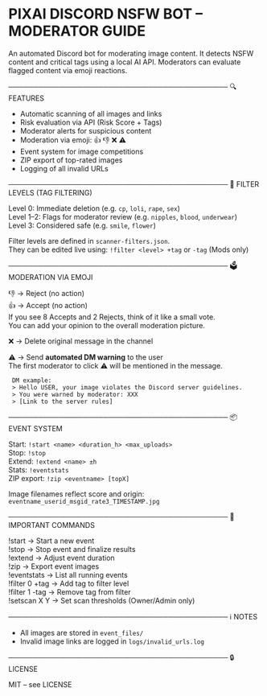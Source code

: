 # PIXAI DISCORD NSFW BOT – MODERATOR GUIDE

An automated Discord bot for moderating image content. It detects NSFW content and critical tags using a local AI API. Moderators can evaluate flagged content via emoji reactions.

────────────────────────────────────────────
🔍 FEATURES

- Automatic scanning of all images and links
- Risk evaluation via API (Risk Score + Tags)
- Moderator alerts for suspicious content
- Moderation via emoji: 👍 👎 ❌ ⚠️
- Event system for image competitions
- ZIP export of top-rated images
- Logging of all invalid URLs

────────────────────────────────────────────
🚨 FILTER LEVELS (TAG FILTERING)

Level 0: Immediate deletion (e.g. `cp`, `loli`, `rape`, `sex`)  
Level 1–2: Flags for moderator review (e.g. `nipples`, `blood`, `underwear`)  
Level 3: Considered safe (e.g. `smile`, `flower`)

Filter levels are defined in `scanner-filters.json`.  
They can be edited live using: `!filter <level> +tag` or `-tag` (Mods only)

────────────────────────────────────────────
🗳️ MODERATION VIA EMOJI

👎  → Reject (no action)  
👍  → Accept (no action)  
     If you see 8 Accepts and 2 Rejects, think of it like a small vote.  
     You can add your opinion to the overall moderation picture.

❌  → Delete original message in the channel  

⚠️  → Send **automated DM warning** to the user  
     The first moderator to click ⚠️ will be mentioned in the message.

     DM example:
     > Hello USER, your image violates the Discord server guidelines.  
     > You were warned by moderator: XXX  
     > [Link to the server rules]

────────────────────────────────────────────
📦 EVENT SYSTEM

Start: `!start <name> <duration_h> <max_uploads>`  
Stop: `!stop`  
Extend: `!extend <name> ±h`  
Stats: `!eventstats`  
ZIP export: `!zip <eventname> [topX]`  

Image filenames reflect score and origin:  
`eventname_userid_msgid_rate3_TIMESTAMP.jpg`

────────────────────────────────────────────
📌 IMPORTANT COMMANDS

!start            → Start a new event  
!stop             → Stop event and finalize results  
!extend           → Adjust event duration  
!zip              → Export event images  
!eventstats       → List all running events  
!filter 0 +tag    → Add tag to filter level  
!filter 1 -tag    → Remove tag from filter  
!setscan X Y      → Set scan thresholds (Owner/Admin only)

────────────────────────────────────────────
ℹ️ NOTES

- All images are stored in `event_files/`
- Invalid image links are logged in `logs/invalid_urls.log`

────────────────────────────────────────────
🔒 LICENSE

MIT – see LICENSE
